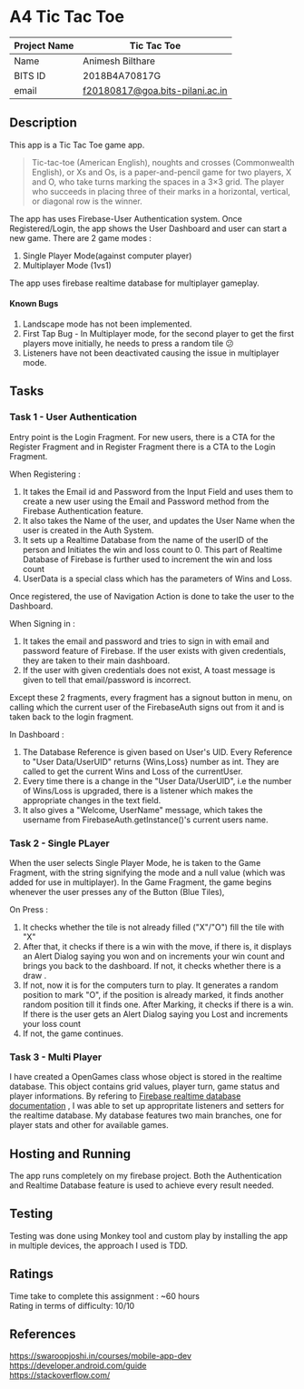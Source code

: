 # A4 Tic Tac Toe  
| Project Name | Tic Tac Toe |  
|---|---|  
| Name | Animesh Bilthare |  
| BITS ID | 2018B4A70817G |  
| email | f20180817@goa.bits-pilani.ac.in |  


## Description
This app is a Tic Tac Toe game app. 

>Tic-tac-toe (American English), noughts and crosses (Commonwealth English), or Xs and Os, is a paper-and-pencil game for two players, X and O, who take turns marking the spaces in a 3×3 grid. The player who succeeds in placing three of their marks in a horizontal, vertical, or diagonal row is the winner.

The app has uses Firebase-User Authentication system. Once Registered/Login, the app shows the User Dashboard and user can start a new game. There are 2 game modes :
1) Single Player Mode(against computer player)
2) Multiplayer Mode (1vs1)

The app uses firebase realtime database for multiplayer gameplay.

#### Known Bugs 
1) Landscape mode has not been implemented.
2) First Tap Bug - In Multiplayer mode, for the second player to get the first players move initially, he needs to press a random tile 😕
3) Listeners have not been deactivated causing the issue in multiplayer mode.



## Tasks

### Task 1 - User Authentication
Entry point is the Login Fragment. For new users, there is a CTA for the Register Fragment and in Register Fragment there is a CTA to the Login Fragment.

When Registering :
1) It takes the Email id and Password from the Input Field and uses them to create a new user using the Email and Password method from the Firebase Authentication feature.
2) It also takes the Name of the user, and updates the User Name when the user is created in the Auth System.
3) It sets up a Realtime Database from the name of the userID of the person and Initiates the win and loss count to 0. This part of Realtime Database of Firebase is further used to increment the win and loss count
4) UserData is a special class which has the parameters of Wins and Loss.

Once registered, the use of Navigation Action is done to take the user to the Dashboard. 

When Signing in :
1) It takes the email and password and tries to sign in with email and password feature of Firebase. If the user exists with given credentials, they are taken to their main dashboard.
2) If the user with given credentials does not exist, A toast message is given to tell that email/password is incorrect.

Except these 2 fragments, every fragment has a signout button in menu, on calling which the current user of the FirebaseAuth signs out from it and is taken back to the login fragment.

In Dashboard :
1) The Database Reference is given based on User's UID. Every Reference to "User Data/UserUID" returns {Wins,Loss} number as int. They are called to get the current Wins and Loss of the currentUser.
2) Every time there is a change in the "User Data/UserUID", i.e the number of Wins/Loss is upgraded, there is a listener which makes the appropriate changes in the text field.
3) It also gives a "Welcome, UserName" message, which takes the username from FirebaseAuth.getInstance()'s current users name.



### Task 2 - Single PLayer  
When the user selects Single Player Mode, he is taken to the Game Fragment, with the string signifying the mode and a null value (which was added for use in multiplayer). In the Game Fragment, the game begins whenever the user presses any of the Button (Blue Tiles),

On Press :
1) It checks whether the tile is not already filled ("X"/"O") fill the tile with "X"
2) After that, it checks if there is a win with the move, if there is, it displays an Alert Dialog saying you won and on  increments your win count and brings you back to the dashboard. If not, it checks whether there is a draw .
3) If not, now it is for the computers turn to play. It generates a random position to mark "O", if the position is already marked, it finds another random position till it finds one. After Marking, it checks if there is a win. If there is the user gets an Alert Dialog saying you Lost and increments your loss count
4) If not, the game continues.

### Task 3  - Multi Player
I have created a OpenGames class whose object is stored in the realtime database. This object contains grid values, player turn, game status and player informations.  By refering to [Firebase realtime database documentation](https://firebase.google.com/docs/database/android/read-and-write?hl=ca-AD&skip_cache=false) , I was able to set up appropritate listeners and setters for the realtime database. My database features two main branches, one for player stats and other for available games. 


## Hosting and Running
The app runs completely on my firebase project. Both the Authentication and Realtime Database feature is used to achieve every result needed.


## Testing
Testing was done using Monkey tool and custom play by installing the app in multiple devices, the approach I used is TDD.
## Ratings
Time take to complete this assignment : ~60 hours <br />
Rating in terms of difficulty: 10/10

## References 
https://swaroopjoshi.in/courses/mobile-app-dev <br />
https://developer.android.com/guide <br />
https://stackoverflow.com/
